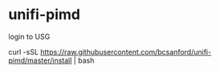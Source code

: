 # unifi-pimd
login to USG

curl -sSL https://raw.githubusercontent.com/bcsanford/unifi-pimd/master/install | bash
